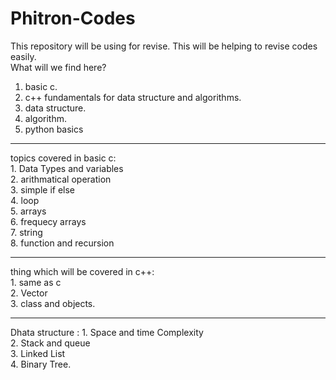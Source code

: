 # Phitron-Codes
This repository will be using for revise. This will be helping to revise codes easily.<br>
<bold>What will we find here?</bold><br>
1. basic c.
2. c++ fundamentals for data structure and algorithms.
3. data structure.
4. algorithm.
5. python basics

<hr>
<bold>topics covered in basic c:</bold><br>
1. Data Types and variables<br>
2. arithmatical operation<br>
3. simple if else<br>
4. loop<br>
5. arrays<br>
6. frequecy arrays<br>
7. string<br>
8. function and recursion<br>
<hr>
thing which will be covered in c++: <br>
1. same as c<br>
2. Vector<br>
3. class and objects.<br>

<hr> 
Dhata structure :
1. Space and time Complexity<br>
2. Stack and queue <br>
3. Linked List<br>
4. Binary Tree.<br>
